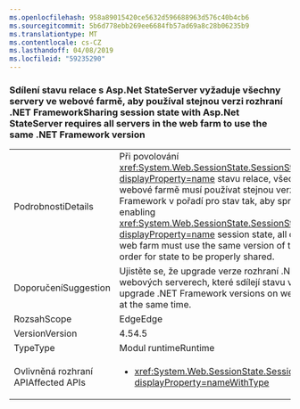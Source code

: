 ```yaml
---
ms.openlocfilehash: 958a89015420ce5632d596688963d576c40b4cb6
ms.sourcegitcommit: 5b6d778ebb269ee6684fb57ad69a8c28b06235b9
ms.translationtype: MT
ms.contentlocale: cs-CZ
ms.lasthandoff: 04/08/2019
ms.locfileid: "59235290"
---
```

### <a name="sharing-session-state-with-aspnet-stateserver-requires-all-servers-in-the-web-farm-to-use-the-same-net-framework-version"></a><span data-ttu-id="eef4a-101">Sdílení stavu relace s Asp.Net StateServer vyžaduje všechny servery ve webové farmě, aby používal stejnou verzi rozhraní .NET Framework</span><span class="sxs-lookup"><span data-stu-id="eef4a-101">Sharing session state with Asp.Net StateServer requires all servers in the web farm to use the same .NET Framework version</span></span>

|   |   |
|---|---|
|<span data-ttu-id="eef4a-102">Podrobnosti</span><span class="sxs-lookup"><span data-stu-id="eef4a-102">Details</span></span>|<span data-ttu-id="eef4a-103">Při povolování <xref:System.Web.SessionState.SessionStateMode.StateServer?displayProperty=name> stavu relace, všechny servery v dané webové farmě musí používat stejnou verzi rozhraní .NET Framework v pořadí pro stav tak, aby správně sdílené.</span><span class="sxs-lookup"><span data-stu-id="eef4a-103">When enabling <xref:System.Web.SessionState.SessionStateMode.StateServer?displayProperty=name> session state, all of the servers in the given web farm must use the same version of the .NET Framework in order for state to be properly shared.</span></span>|
|<span data-ttu-id="eef4a-104">Doporučení</span><span class="sxs-lookup"><span data-stu-id="eef4a-104">Suggestion</span></span>|<span data-ttu-id="eef4a-105">Ujistěte se, že upgrade verze rozhraní .NET Framework na webových serverech, které sdílejí stavu ve stejnou dobu.</span><span class="sxs-lookup"><span data-stu-id="eef4a-105">Be sure to upgrade .NET Framework versions on web servers that share state at the same time.</span></span>|
|<span data-ttu-id="eef4a-106">Rozsah</span><span class="sxs-lookup"><span data-stu-id="eef4a-106">Scope</span></span>|<span data-ttu-id="eef4a-107">Edge</span><span class="sxs-lookup"><span data-stu-id="eef4a-107">Edge</span></span>|
|<span data-ttu-id="eef4a-108">Version</span><span class="sxs-lookup"><span data-stu-id="eef4a-108">Version</span></span>|<span data-ttu-id="eef4a-109">4.5</span><span class="sxs-lookup"><span data-stu-id="eef4a-109">4.5</span></span>|
|<span data-ttu-id="eef4a-110">Type</span><span class="sxs-lookup"><span data-stu-id="eef4a-110">Type</span></span>|<span data-ttu-id="eef4a-111">Modul runtime</span><span class="sxs-lookup"><span data-stu-id="eef4a-111">Runtime</span></span>|
|<span data-ttu-id="eef4a-112">Ovlivněná rozhraní API</span><span class="sxs-lookup"><span data-stu-id="eef4a-112">Affected APIs</span></span>|<ul><li><xref:System.Web.SessionState.SessionStateMode.StateServer?displayProperty=nameWithType></li></ul>|

